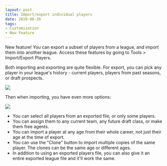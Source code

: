 ```yaml
---
layout: post
title: Import/export individual players
date: 2020-06-26
tags:
- Customization
- New Feature
---
```


New feature! You can export a subset of players from a league, and import them into another league. Access these features by going to Tools > Import/Export Players.

Both importing and exporting are quite flexible. For export, you can pick any player in your league's history - current players, players from past seasons, or draft prospects.

<p><a href="/files/export-players.png"><img src="/files/export-players.png" class="img-responsive"></a></p>

Then when importing, you have even more options:

<!--more-->

<p><a href="/files/import-players.png"><img src="/files/import-players.png" class="img-responsive"></a></p>

* You can select all players from an exported file, or only some players.
* You can assign them to any current team, any future draft class, or make them free agents.
* You can import a player at any age from their whole career, not just their age at the time of export.
* You can use the "Clone" button to import multiple copies of the same player. The clones can be the same age or different ages.
* In addition to using an exported players file, you can also give it an entire exported league file and it'll work the same.
